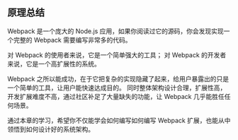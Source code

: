 ## 原理总结
Webpack 是一个庞大的 Node.js 应用，如果你阅读过它的源码，你会发现实现一个完整的 Webpack 需要编写非常多的代码。

对 Webpack 的使用者来说，它是一个简单强大的工具；
对 Webpack 的开发者来说，它是一个高扩展性的系统。

Webpack 之所以能成功，在于它把复杂的实现隐藏了起来，给用户暴露出的只是一个简单的工具，让用户能快速达成目的。
同时整体架构设计合理，扩展性高，开发扩展难度不高，通过社区补足了大量缺失的功能，让 Webpack 几乎能胜任任何场景。

通过本章的学习，希望你不仅能学会如何编写如何编写 Webpack 扩展，也能从中领悟到如何设计好的系统架构。
